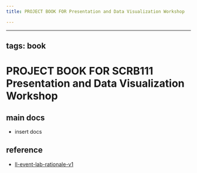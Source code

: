 ```yaml
---
title: PROJECT BOOK FOR Presentation and Data Visualization Workshop

---
```



---
tags: book
---

PROJECT BOOK FOR SCRB111 Presentation and Data Visualization Workshop
===

main docs
---

- insert docs

reference
---

- [ll-event-lab-rationale-v1](/AunryFEcRm6SG8qAbHAyIw)

